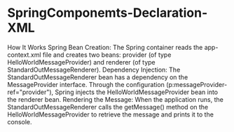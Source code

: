 # SpringComponemts-Declaration-XML

How It Works
Spring Bean Creation:
The Spring container reads the app-context.xml file and creates two beans: provider (of type HelloWorldMessageProvider) and renderer (of type StandardOutMessageRenderer).
Dependency Injection:
The StandardOutMessageRenderer bean has a dependency on the MessageProvider interface. Through the configuration (p:messageProvider-ref="provider"), Spring injects the HelloWorldMessageProvider bean into the renderer bean.
Rendering the Message:
When the application runs, the StandardOutMessageRenderer calls the getMessage() method on the HelloWorldMessageProvider to retrieve the message and prints it to the console.